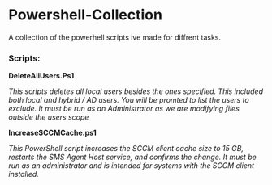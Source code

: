 # Powershell-Collection
A collection of the powerhell scripts ive made for diffrent tasks.

### Scripts:

**DeleteAllUsers.Ps1**

*This scripts deletes all local users besides the ones specified. This included both local and hybrid / AD users.*
*You will be promted to list the users to exclude. It must be run as an Administrator as we are modifying files outside the users scope*

**IncreaseSCCMCache.ps1**

*This PowerShell script increases the SCCM client cache size to 15 GB, restarts the SMS Agent Host service, and confirms the change. It must be run as an administrator and is intended for systems with the SCCM client installed.*
